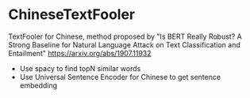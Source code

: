 # ChineseTextFooler
TextFooler for Chinese, method proposed by "Is BERT Really Robust? A Strong Baseline for
Natural Language Attack on Text Classification and Entailment" https://arxiv.org/abs/1907.11932
- Use spacy to find topN similar words
- Use Universal Sentence Encoder for Chinese to get sentence embedding

